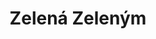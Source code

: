 ﻿---
title: "Zelená Zeleným"
details: Velký profilový text, můj tehdejší pohled na stav a vývoj zdaleka nejen stavu životního prostředí, snaha o modernizaci republiky.
year: 2020
attachments: assets/uploads/ekonom-zelana-zelenym.pdf
tag: how-we-were
---